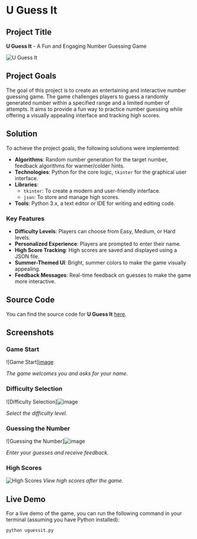 # U Guess It

## Project Title
**U Guess It** - A Fun and Engaging Number Guessing Game

![U Guess It](./assets/turtle_with_glasses.png)

## Project Goals
The goal of this project is to create an entertaining and interactive number guessing game. The game challenges players to guess a randomly generated number within a specified range and a limited number of attempts. It aims to provide a fun way to practice number guessing while offering a visually appealing interface and tracking high scores.

## Solution
To achieve the project goals, the following solutions were implemented:
- **Algorithms**: Random number generation for the target number, feedback algorithms for warmer/colder hints.
- **Technologies**: Python for the core logic, `tkinter` for the graphical user interface.
- **Libraries**: 
  - `tkinter`: To create a modern and user-friendly interface.
  - `json`: To store and manage high scores.
- **Tools**: Python 3.x, a text editor or IDE for writing and editing code.

### Key Features
- **Difficulty Levels**: Players can choose from Easy, Medium, or Hard levels.
- **Personalized Experience**: Players are prompted to enter their name.
- **High Score Tracking**: High scores are saved and displayed using a JSON file.
- **Summer-Themed UI**: Bright, summer colors to make the game visually appealing.
- **Feedback Messages**: Real-time feedback on guesses to make the game more interactive.

## Source Code
You can find the source code for **U Guess It** [here](./uguessit.py).

## Screenshots
### Game Start
![Game Start][image](https://github.com/GetPeace9/UGuessIt/assets/156148067/2af5fdd7-6621-4db5-a565-07b8d797cf2e)

*The game welcomes you and asks for your name.*

### Difficulty Selection
![Difficulty Selection]![image](https://github.com/GetPeace9/UGuessIt/assets/156148067/7f73387c-839f-45a7-8b5b-d983284ea074)

*Select the difficulty level.*

### Guessing the Number
![Guessing the Number]![image](https://github.com/GetPeace9/UGuessIt/assets/156148067/acc187e1-0dbe-46aa-8d44-dfe162261d45)

*Enter your guesses and receive feedback.*

### High Scores
![High Scores](./assets/high_scores.png)
*View high scores after the game.*

## Live Demo
For a live demo of the game, you can run the following command in your terminal (assuming you have Python installed):
```sh
python uguessit.py
